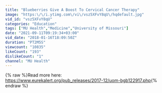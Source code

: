 ```yaml
---
title: "Blueberries Give A Boost To Cervical Cancer Therapy"
image: "https:\/\/i.ytimg.com\/vi\/vsz5XFvY8qU\/hqdefault.jpg"
vid_id: "vsz5XFvY8qU"
categories: "Education"
tags: ["MU Health","Medicine","University of Missouri"]
date: "2021-09-11T09:19:34+03:00"
vid_date: "2018-01-16T18:09:50Z"
duration: "PT2M5S"
viewcount: "10835"
likeCount: "193"
dislikeCount: "1"
channel: "MU Health"
---
```

{% raw %}Read more here:<br /><a rel="nofollow" target="blank" href="https://www.eurekalert.org/pub_releases/2017-12/uom-bgb122917.php">https://www.eurekalert.org/pub_releases/2017-12/uom-bgb122917.php</a>{% endraw %}
